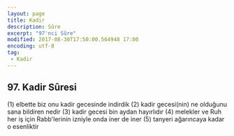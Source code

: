 ```yaml
---
layout: page
title: Kadir
description: Sûre
excerpt: "97'nci Sûre"
modified: 2017-08-30T17:50:00.564948 17:00
encoding: utf-8
tag: 
 - Kadir
---
```


## 97. Kadir Sûresi

(1) elbette biz onu kadir gecesinde  indirdik
(2) kadir gecesi(nin) ne olduğunu sana bildiren nedir
(3) kadir gecesi bin aydan hayırlıdır
(4) melekler ve Ruh her iş için Rabb'lerinin izniyle onda iner de iner
(5) tanyeri ağarıncaya kadar o esenliktir
